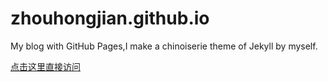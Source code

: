 # zhouhongjian.github.io

My blog with GitHub Pages,I make a chinoiserie theme of Jekyll by myself.

[点击这里直接访问](zhouhongjian.github.io)
